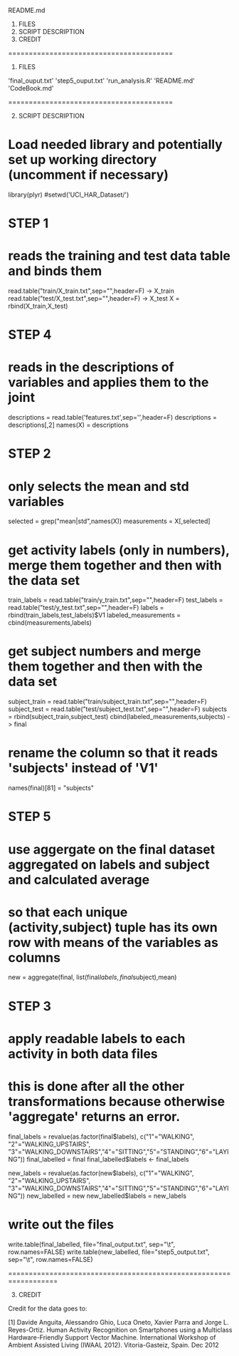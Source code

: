 README.md

1. FILES
2. SCRIPT DESCRIPTION
3. CREDIT

========================================

1. FILES

'final_ouput.txt'
'step5_ouput.txt'
'run_analysis.R'
'README.md'
'CodeBook.md'

========================================

2. SCRIPT DESCRIPTION

# Load needed library and potentially set up working directory (uncomment if necessary)
library(plyr)
#setwd('UCI_HAR_Dataset/')

# STEP 1 
# reads the training and test data table and binds them
read.table("train/X_train.txt",sep="",header=F) -> X_train
read.table("test/X_test.txt",sep="",header=F) -> X_test
X = rbind(X_train,X_test)

# STEP 4
# reads in the descriptions of variables and applies them to the joint 
descriptions = read.table('features.txt',sep='',header=F)
descriptions = descriptions[,2]
names(X) = descriptions

# STEP 2
# only selects the mean and std variables
selected = grep("mean|std",names(X))
measurements = X[,selected]

# get activity labels (only in numbers), merge them together and then with the data set
train_labels = read.table("train/y_train.txt",sep="",header=F)
test_labels = read.table("test/y_test.txt",sep="",header=F)
labels = rbind(train_labels,test_labels)$V1
labeled_measurements = cbind(measurements,labels)

# get subject numbers and merge them together and then with the data set
subject_train = read.table("train/subject_train.txt",sep="",header=F)
subject_test = read.table("test/subject_test.txt",sep="",header=F)
subjects = rbind(subject_train,subject_test)
cbind(labeled_measurements,subjects) -> final

# rename the column so that it reads 'subjects' instead of 'V1'
names(final)[81] = "subjects"

# STEP 5
# use aggergate on the final dataset aggregated on labels and subject and calculated average
# so that each unique (activity,subject) tuple has its own row with means of the variables as columns
new = aggregate(final, list(final$labels,final$subject),mean)

# STEP 3
# apply readable labels to each activity in both data files
# this is done after all the other transformations because otherwise 'aggregate' returns an error.
final_labels = revalue(as.factor(final$labels), c("1"="WALKING", "2"="WALKING_UPSTAIRS", "3"="WALKING_DOWNSTAIRS","4"="SITTING","5"="STANDING","6"="LAYING"))
final_labelled = final
final_labelled$labels <- final_labels

new_labels = revalue(as.factor(new$labels), c("1"="WALKING", "2"="WALKING_UPSTAIRS", "3"="WALKING_DOWNSTAIRS","4"="SITTING","5"="STANDING","6"="LAYING"))
new_labelled = new
new_labelled$labels = new_labels

# write out the files
write.table(final_labelled, file="final_output.txt", sep="\t", row.names=FALSE)
write.table(new_labelled, file="step5_output.txt", sep="\t", row.names=FALSE)



==================================================================

3. CREDIT

Credit for the data goes to:

[1] Davide Anguita, Alessandro Ghio, Luca Oneto, Xavier Parra and Jorge L. Reyes-Ortiz. Human Activity Recognition on Smartphones using a Multiclass Hardware-Friendly Support Vector Machine. International Workshop of Ambient Assisted Living (IWAAL 2012). Vitoria-Gasteiz, Spain. Dec 2012
